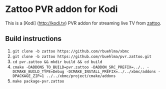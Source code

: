 # Zattoo PVR addon for Kodi

This is a [Kodi] (http://kodi.tv) PVR addon for streaming live TV from [zattoo](https://zattoo.com).

## Build instructions

1. `git clone -b zattoo https://github.com/rbuehlma/xbmc`
2. `git clone -b zattoo https://github.com/rbuehlma/pvr.zattoo.git`
3. `cd pvr.zattoo && mkdir build && cd build`
4. `cmake -DADDONS_TO_BUILD=pvr.zattoo -DADDON_SRC_PREFIX=../.. -DCMAKE_BUILD_TYPE=Debug -DCMAKE_INSTALL_PREFIX=../../xbmc/addons -DPACKAGE_ZIP=1 ../../xbmc/project/cmake/addons`
5. `make package-pvr.zattoo`
